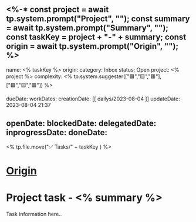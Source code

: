 <%-*
	const project = await tp.system.prompt("Project", "");
	const summary = await tp.system.prompt("Summary", "");
	const taskKey = project + "-" + summary;
	const origin = await tp.system.prompt("Origin", "");
%>
---
name:  <% taskKey %>
origin: 
category: Inbox
status: Open
project: <% project %>
complexity: <% tp.system.suggester(["🟩","🟨","🟥"], ["🟩","🟨","🟥"]) %>

dueDate:
workDates:
creationDate: [[ dailys/2023-08-04 ]]
updateDate: 2023-08-04 21:37

openDate:
blockedDate:
delegatedDate:
inprogressDate:
doneDate:
---
<% tp.file.move("✅ Tasks/" + taskKey ) %>
# [Origin](<% origin %>) 
# Project task - <% summary %>

Task information here..

